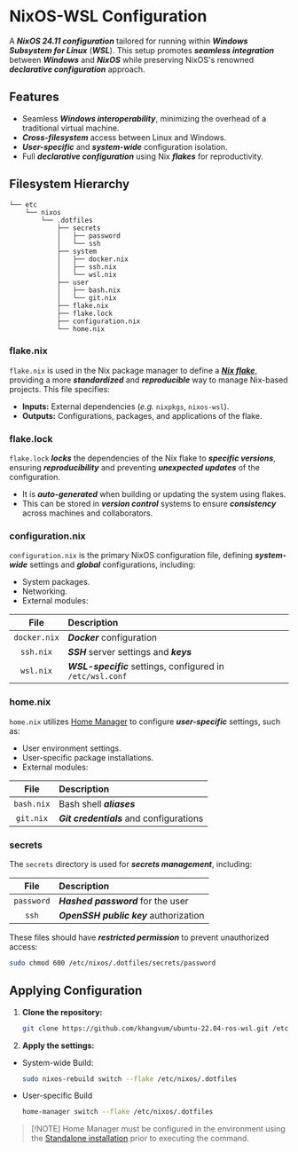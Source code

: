 # NixOS-WSL Configuration

A **_NixOS 24.11 configuration_** tailored for running within **_Windows Subsystem for Linux_** (**_WSL_**). This setup promotes **_seamless integration_** between **_Windows_** and **_NixOS_** while preserving NixOS's renowned **_declarative configuration_** approach.

## Features

-   Seamless **_Windows interoperability_**, minimizing the overhead of a traditional virtual machine.
-   **_Cross-filesystem_** access between Linux and Windows.
-   **_User-specific_** and **_system-wide_** configuration isolation.
-   Full **_declarative configuration_** using Nix **_flakes_** for reproductivity.

## Filesystem Hierarchy

```
└── etc
    └── nixos
        └── .dotfiles
            ├── secrets
            │   ├── password
            │   └── ssh
            ├── system
            │   ├── docker.nix
            │   ├── ssh.nix
            │   └── wsl.nix
            ├── user
            │   ├── bash.nix
            │   └── git.nix
            ├── flake.nix
            ├── flake.lock
            ├── configuration.nix
            └── home.nix
```

### flake.nix

`flake.nix` is used in the Nix package manager to define a **_[Nix flake](https://nixos.wiki/wiki/flakes)_**, providing a more **_standardized_** and **_reproducible_** way to manage Nix-based projects. This file specifies: 
-   **Inputs:** External dependencies (_e.g._ `nixpkgs`, `nixos-wsl`).
-   **Outputs:** Configurations, packages, and applications of the flake.

### flake.lock

`flake.lock` **_locks_** the dependencies of the Nix flake to **_specific versions_**, ensuring **_reproducibility_** and preventing **_unexpected updates_** of the configuration.
-   It is **_auto-generated_** when building or updating the system using flakes.
-   This can be stored in **_version control_** systems to ensure **_consistency_** across machines and collaborators.

### configuration.nix

`configuration.nix` is the primary NixOS configuration file, defining **_system-wide_** settings and **_global_** configurations, including:
-   System packages.
-   Networking.
-   External modules:

File        |Description
:----------:|:----------
`docker.nix`|**_Docker_** configuration
`ssh.nix`   |**_SSH_** server settings and **_keys_**
`wsl.nix`   |**_WSL-specific_** settings, configured in `/etc/wsl.conf`

### home.nix

`home.nix` utilizes [Home Manager](https://nix-community.github.io/home-manager/) to configure **_user-specific_** settings, such as:
-   User environment settings.
-   User-specific package installations.
-   External modules:

File        |Description
:----------:|:----------
`bash.nix`  |Bash shell **_aliases_**
`git.nix`   |**_Git credentials_** and configurations

### secrets

The `secrets` directory is used for **_secrets management_**, including:

File        |Description
:----------:|:----------
`password`  |**_Hashed password_** for the user
`ssh`       |**_OpenSSH public key_** authorization

These files should have **_restricted permission_** to prevent unauthorized access:

```bash
sudo chmod 600 /etc/nixos/.dotfiles/secrets/password
```

## Applying Configuration

1.  **Clone the repository:**

    ```bash
    git clone https://github.com/khangvum/ubuntu-22.04-ros-wsl.git /etc/nixos/.dotfiles
    ```

2.  **Apply the settings:**

-   System-wide Build:

    ```bash
    sudo nixos-rebuild switch --flake /etc/nixos/.dotfiles
    ```

-   User-specific Build

    ```bash
    home-manager switch --flake /etc/nixos/.dotfiles
    ```

>   [!NOTE]
>   Home Manager must be configured in the environment using the [Standalone installation](https://nix-community.github.io/home-manager/index.xhtml#sec-install-standalone) prior to executing the command.